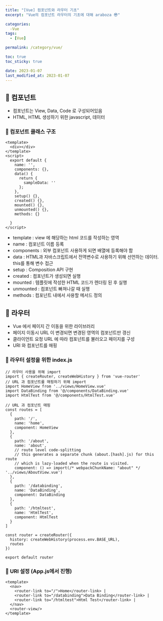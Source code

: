 ```yaml
---
title: "[Vue] 컴포넌트와 라우터 기초"
excerpt: "Vue의 컴포넌트 라우터의 기초에 대해 araboza 😎"

categories:
  -Vue
tags:
  - [Vue]

permalink: /category/vue/

toc: true
toc_sticky: true

date: 2023-01-07
last_modified_at: 2023-01-07
---
```

## 🦥 컴포넌트
- 컴포넌트는 View, Data, Code 로 구성되어있음
- HTML, HTML 생성하기 위한 javascript, 데이터
### 🌿 컴포넌트 클래스 구조
```
<template>
  <div></div>
</template>
<script>
  export default {
    name: '',
    components: {}, 
    data() {
      return {
        sampleData: ''
      };
    },
    setup() {},
    created() {},
    mounted() {},
    unmounted() {},
    methods: {}

  }
</script>
```
- template : view 에 해당하는 html 코드를 작성하는 영역
- name : 컴포넌트 이름 등록
- components : 외부 컴포넌트 사용하게 되면 배열에 등록해야 함
- data : HTML과 자바스크립트에서 전역변수로 사용하기 위해 선언하는 데이터. this를 통해 변수 접근
- setup : Composition API 구현
- created : 컴포넌트가 생성되면 실행
- mounted : 템플릿에 작성한 HTML 코드가 렌더링 된 후 실행
- unmounted : 컴포넌트 빠져나갈 때 실행
- methods : 컴포넌트 내에서 사용할 메서드 정의

## 🦥 라우터
- Vue 에서 페이지 간 이동을 위한 라이브러리
- 페이지 이동시 URL 이 변경되면 변경된 영역의 컴포넌트만 갱신
- 클라이언트 요청 URL 에 따라 컴포넌트를 불러오고 페이지를 구성
- URI 와 컴포넌트를 매핑
### 🌿 라우터 설정을 위한 index.js
```
// 라우터 사용을 위해 import 
import { createRouter, createWebHistory } from 'vue-router'
// URL 과 컴포넌트를 매핑하기 위해 import
import HomeView from '../views/HomeView.vue'
import DataBinding from '@/components/DataBinding.vue'
import HtmlTest from '@/components/HtmlTest.vue'

// URL 과 컴포넌트 매핑
const routes = [
  {
    path: '/',
    name: 'home',
    component: HomeView
  },
  {
    path: '/about',
    name: 'about',
    // route level code-splitting
    // this generates a separate chunk (about.[hash].js) for this route
    // which is lazy-loaded when the route is visited.
    component: () => import(/* webpackChunkName: "about" */ '../views/AboutView.vue')
  },
  {
    path: '/databinding',
    name: 'DataBinding',
    component: DataBinding
  },
  {
    path: '/htmltest',
    name: 'HtmlTest',
    component: HtmlTest
  }
]

const router = createRouter({
  history: createWebHistory(process.env.BASE_URL),
  routes
})

export default router
``` 

### 🌿 URI 설정 (App.js에서 진행)
```
<template>
  <nav>
    <router-link to="/">Home</router-link> |
    <router-link to="/databinding">Data Binding</router-link> |
    <router-link to="/htmltest">Html Test</router-link> |
  </nav>
  <router-view/>
</template>
```